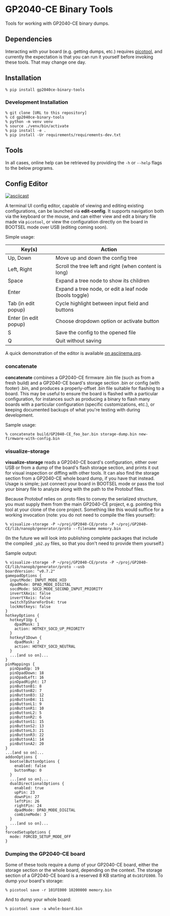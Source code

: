 # GP2040-CE Binary Tools

Tools for working with GP2040-CE binary dumps.

## Dependencies

Interacting with your board (e.g. getting dumps, etc.) requires [picotool](https://github.com/raspberrypi/picotool), and
currently the expectation is that you can run it yourself before invoking these tools. That may change one day.

## Installation

```
% pip install gp2040ce-binary-tools
```

### Development Installation

```
% git clone [URL to this repository]
% cd gp2040ce-binary-tools
% python -m venv venv
% source ./venv/bin/activate
% pip install -e .
% pip install -Ur requirements/requirements-dev.txt
```

## Tools

In all cases, online help can be retrieved by providing the `-h` or ``--help`` flags to the below programs.

## Config Editor

[![asciicast](https://asciinema.org/a/67hELtUNkKCit4dFwYeAUa2fo.svg)](https://asciinema.org/a/67hELtUNkKCit4dFwYeAUa2fo)

A terminal UI config editor, capable of viewing and editing existing configurations, can be launched via
**edit-config**. It supports navigation both via the keyboard or the mouse, and can either view and edit a binary file
made via `picotool`, or view the configuration directly on the board in BOOTSEL mode over USB (editing coming soon).

Simple usage:

| Key(s)                | Action                                                 |
|-----------------------|--------------------------------------------------------|
| Up, Down              | Move up and down the config tree                       |
| Left, Right           | Scroll the tree left and right (when content is long)  |
| Space                 | Expand a tree node to show its children                |
| Enter                 | Expand a tree node, or edit a leaf node (bools toggle) |
| Tab (in edit popup)   | Cycle highlight between input field and buttons        |
| Enter (in edit popup) | Choose dropdown option or activate button              |
| S                     | Save the config to the opened file                     |
| Q                     | Quit without saving                                    |

A quick demonstration of the editor is available [on asciinema.org](https://asciinema.org/a/67hELtUNkKCit4dFwYeAUa2fo).

### concatenate

**concatenate** combines a GP2040-CE firmware .bin file (such as from a fresh build) and a GP2040-CE board's storage
section .bin or config (with footer) .bin, and produces a properly-offset .bin file suitable for flashing to a board.
This may be useful to ensure the board is flashed with a particular configuration, for instances such as producing a
binary to flash many boards with a particular configuration (specific customizations, etc.), or keeping documented
backups of what you're testing with during development.

Sample usage:

```
% concatenate build/GP2040-CE_foo_bar.bin storage-dump.bin new-firmware-with-config.bin
```

### visualize-storage

**visualize-storage** reads a GP2040-CE board's configuration, either over USB or from a dump of the board's flash
storage section, and prints it out for visual inspection or diffing with other tools. It can also find the storage
section from a GP2040-CE whole board dump, if you have that instead. Usage is simple; just connect your board in BOOTSEL
mode or pass the tool your binary file to analyze along with the path to the Protobuf files.

Because Protobuf relies on .proto files to convey the serialized structure, you must supply them from the main GP2040-CE
project, e.g. pointing this tool at your clone of the core project. Something like this would suffice for a working
invocation (note: you do not need to compile the files yourself):

```
% visualize-storage -P ~/proj/GP2040-CE/proto -P ~/proj/GP2040-CE/lib/nanopb/generator/proto --filename memory.bin
```

(In the future we will look into publishing complete packages that include the compiled `_pb2.py` files, so that you
don't need to provide them yourself.)

Sample output:

```
% visualize-storage -P ~/proj/GP2040-CE/proto -P ~/proj/GP2040-CE/lib/nanopb/generator/proto --usb
boardVersion: "v0.7.2"
gamepadOptions {
  inputMode: INPUT_MODE_HID
  dpadMode: DPAD_MODE_DIGITAL
  socdMode: SOCD_MODE_SECOND_INPUT_PRIORITY
  invertXAxis: false
  invertYAxis: false
  switchTpShareForDs4: true
  lockHotkeys: false
}
hotkeyOptions {
  hotkeyF1Up {
    dpadMask: 1
    action: HOTKEY_SOCD_UP_PRIORITY
  }
  hotkeyF1Down {
    dpadMask: 2
    action: HOTKEY_SOCD_NEUTRAL
  }
  ...[and so on]...
}
pinMappings {
  pinDpadUp: 19
  pinDpadDown: 18
  pinDpadLeft: 16
  pinDpadRight: 17
  pinButtonB1: 8
  pinButtonB2: 7
  pinButtonB3: 12
  pinButtonB4: 11
  pinButtonL1: 9
  pinButtonR1: 10
  pinButtonL2: 5
  pinButtonR2: 6
  pinButtonS1: 15
  pinButtonS2: 13
  pinButtonL3: 21
  pinButtonR3: 22
  pinButtonA1: 14
  pinButtonA2: 20
}
...[and so on]...
addonOptions {
  bootselButtonOptions {
    enabled: false
    buttonMap: 0
  }
  ...[and so on]...
  dualDirectionalOptions {
    enabled: true
    upPin: 23
    downPin: 27
    leftPin: 26
    rightPin: 24
    dpadMode: DPAD_MODE_DIGITAL
    combineMode: 3
  }
  ...[and so on]...
}
forcedSetupOptions {
  mode: FORCED_SETUP_MODE_OFF
}
```

### Dumping the GP2040-CE board

Some of these tools require a dump of your GP2040-CE board, either the storage section or the whole board, depending on
the context. The storage section of a GP2040-CE board is a reserved 8 KB starting at `0x101FE000`. To dump your board's
storage:

```
% picotool save -r 101FE000 10200000 memory.bin
```

And to dump your whole board:

```
% picotool save -a whole-board.bin
```
